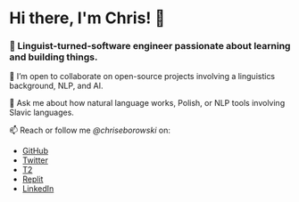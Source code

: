 # Hi there, I'm Chris! 👏

### 🚀 Linguist-turned-software engineer passionate about learning and building things.

👯 I’m open to collaborate on open-source projects involving a linguistics background, NLP, and AI.

💬 Ask me about how natural language works, Polish, or NLP tools involving Slavic languages.

📫 Reach or follow me *@chriseborowski* on:
* [GitHub](https://github.com/chriseborowski)
* [Twitter](https://twitter.com/chriseborowski)
* [T2](https://t2.social/chriseborowski)
* [Replit](https://replit.com/@chriseborowski)
* [LinkedIn](https://www.linkedin.com/in/chriseborowski)

<!--
**chriseborowski/chriseborowski** is a ✨ _special_ ✨ repository because its `README.md` (this file) appears on your GitHub profile.

Here are some ideas to get you started:

- 🔭 I’m currently working on ...
- 🌱 I’m currently learning ...
- 👯 I’m looking to collaborate on ...
- 🤔 I’m looking for help with ...
- 💬 Ask me about ...
- 📫 How to reach me: ...
- 😄 Pronouns: ...
- ⚡ Fun fact: ...
-->

